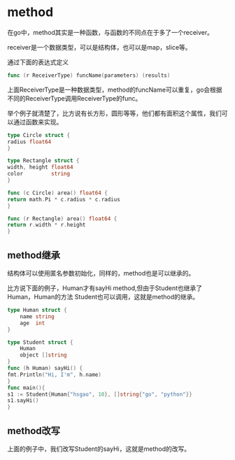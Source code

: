 # method
在go中，method其实是一种函数，与函数的不同点在于多了一个receiver。

receiver是一个数据类型，可以是结构体，也可以是map，slice等。

通过下面的表达式定义
```go
func (r ReceiverType) funcName(parameters) (results)
```
上面ReceiverType是一种数据类型，method的funcName可以重复，go会根据不同的ReceiverType调用ReceiverType的func。

举个例子就清楚了，比方说有长方形，圆形等等，他们都有面积这个属性，我们可以通过函数来实现。

```go
type Circle struct {
radius float64
}

type Rectangle struct {
width, height float64
color         string
}

func (c Circle) area() float64 {
return math.Pi * c.radius * c.radius
}

func (r Rectangle) area() float64 {
return r.width * r.height
}
```

## method继承
结构体可以使用匿名参数初始化，同样的，method也是可以继承的。

比方说下面的例子，Human才有sayHi method,但由于Student也继承了Human，Human的方法
Student也可以调用，这就是method的继承。
```go
type Human struct {
	name string
	age  int
}

type Student struct {
	Human
	object []string
}
func (h Human) sayHi() {
fmt.Println("Hi, I'm", h.name)
}
func main(){
s1 := Student{Human{"hsgao", 10}, []string{"go", "python"}}
s1.sayHi()
}
```
## method改写
上面的例子中，我们改写Student的sayHi，这就是method的改写。
